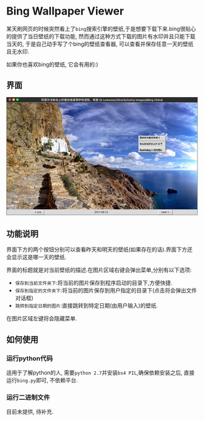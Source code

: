 # Bing Wallpaper Viewer
某天刷网页的时候突然看上了`bing`搜索引擎的壁纸,于是想要下载下来.bing很贴心的提供了当日壁纸的下载功能, 然而通过这种方式下载的图片有水印并且只能下载当天的, 于是自己动手写了个bing的壁纸查看器, 可以查看并保存任意一天的壁纸且无水印.

如果你也喜欢bing的壁纸, 它会有用的:)

## 界面
 ![bing_gui](./bing_gui.png)

## 功能说明

界面下方的两个按钮分别可以查看昨天和明天的壁纸(如果存在的话).界面下方还会显示这是哪一天的壁纸.

界面的标题就是对当前壁纸的描述.在图片区域右键会弹出菜单,分别有以下选项:
- `保存到当前文件夹下`:将当前的图片保存到程序启动的目录下,方便快捷.
- `保存到指定的文件夹下`:将当前的图片保存到用户指定的目录下(点击将会弹出文件对话框)
- `跳转到指定日期的图片`:直接跳转到特定日期(由用户输入)的壁纸.

在图片区域左键将会隐藏菜单.

## 如何使用
### 运行python代码
适用于了解python的人, 需要`python 2.7`并安装`bs4 PIL`,确保依赖安装之后, 直接运行`bing.py`即可, 不依赖平台.

### 运行二进制文件
目前未提供, 待补充.
